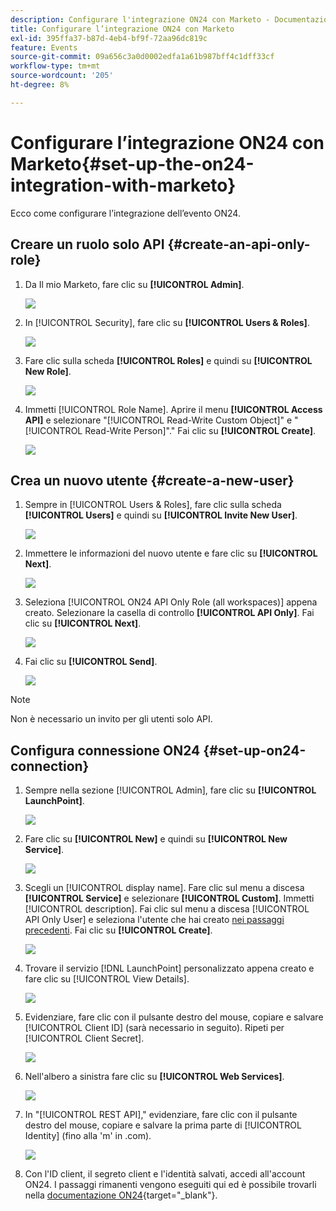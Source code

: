```yaml
---
description: Configurare l'integrazione ON24 con Marketo - Documentazione Marketo - Documentazione del prodotto
title: Configurare l’integrazione ON24 con Marketo
exl-id: 395ffa37-b87d-4eb4-bf9f-72aa96dc819c
feature: Events
source-git-commit: 09a656c3a0d0002edfa1a61b987bff4c1dff33cf
workflow-type: tm+mt
source-wordcount: '205'
ht-degree: 8%

---
```


# Configurare l’integrazione ON24 con Marketo{#set-up-the-on24-integration-with-marketo}

Ecco come configurare l’integrazione dell’evento ON24.

## Creare un ruolo solo API {#create-an-api-only-role}

1. Da Il mio Marketo, fare clic su **[!UICONTROL Admin]**.

   ![](assets/set-up-the-on24-integration-with-marketo-1.png)

1. In [!UICONTROL Security], fare clic su **[!UICONTROL Users & Roles]**.

   ![](assets/set-up-the-on24-integration-with-marketo-2.png)

1. Fare clic sulla scheda **[!UICONTROL Roles]** e quindi su **[!UICONTROL New Role]**.

   ![](assets/set-up-the-on24-integration-with-marketo-3.png)

1. Immetti [!UICONTROL Role Name]. Aprire il menu **[!UICONTROL Access API]** e selezionare &quot;[!UICONTROL Read-Write Custom Object]&quot; e &quot;[!UICONTROL Read-Write Person]&quot;.&quot; Fai clic su **[!UICONTROL Create]**.

   ![](assets/set-up-the-on24-integration-with-marketo-4.png)

## Crea un nuovo utente {#create-a-new-user}

1. Sempre in [!UICONTROL Users & Roles], fare clic sulla scheda **[!UICONTROL Users]** e quindi su **[!UICONTROL Invite New User]**.

   ![](assets/set-up-the-on24-integration-with-marketo-5.png)

1. Immettere le informazioni del nuovo utente e fare clic su **[!UICONTROL Next]**.

   ![](assets/set-up-the-on24-integration-with-marketo-6.png)

1. Seleziona [!UICONTROL ON24 API Only Role (all workspaces)] appena creato. Selezionare la casella di controllo **[!UICONTROL API Only]**. Fai clic su **[!UICONTROL Next]**.

   ![](assets/set-up-the-on24-integration-with-marketo-7.png)

1. Fai clic su **[!UICONTROL Send]**.

   ![](assets/set-up-the-on24-integration-with-marketo-8.png)

>[!NOTE]
>
>Non è necessario un invito per gli utenti solo API.

## Configura connessione ON24 {#set-up-on24-connection}

1. Sempre nella sezione [!UICONTROL Admin], fare clic su **[!UICONTROL LaunchPoint]**.

   ![](assets/set-up-the-on24-integration-with-marketo-9.png)

1. Fare clic su **[!UICONTROL New]** e quindi su **[!UICONTROL New Service]**.

   ![](assets/set-up-the-on24-integration-with-marketo-10.png)

1. Scegli un [!UICONTROL display name]. Fare clic sul menu a discesa **[!UICONTROL Service]** e selezionare **[!UICONTROL Custom]**. Immetti [!UICONTROL description]. Fai clic sul menu a discesa [!UICONTROL API Only User] e seleziona l&#39;utente che hai creato [ nei passaggi precedenti](#create-a-new-user). Fai clic su **[!UICONTROL Create]**.

   ![](assets/set-up-the-on24-integration-with-marketo-11.png)

1. Trovare il servizio [!DNL LaunchPoint] personalizzato appena creato e fare clic su [!UICONTROL View Details].

   ![](assets/set-up-the-on24-integration-with-marketo-12.png)

1. Evidenziare, fare clic con il pulsante destro del mouse, copiare e salvare [!UICONTROL Client ID] (sarà necessario in seguito). Ripeti per [!UICONTROL Client Secret].

   ![](assets/set-up-the-on24-integration-with-marketo-13.png)

1. Nell&#39;albero a sinistra fare clic su **[!UICONTROL Web Services]**.

   ![](assets/set-up-the-on24-integration-with-marketo-14.png)

1. In &quot;[!UICONTROL REST API],&quot; evidenziare, fare clic con il pulsante destro del mouse, copiare e salvare la prima parte di [!UICONTROL Identity] (fino alla &#39;m&#39; in .com).

   ![](assets/set-up-the-on24-integration-with-marketo-15.png)

1. Con l&#39;ID client, il segreto client e l&#39;identità salvati, accedi all&#39;account ON24. I passaggi rimanenti vengono eseguiti qui ed è possibile trovarli nella [documentazione ON24](https://support.on24.com/hc/en-us/articles/21420762650523-Data-Integration-Setup-Instructions-When-Using-Marketo-Registration-Option-1){target="_blank"}.
